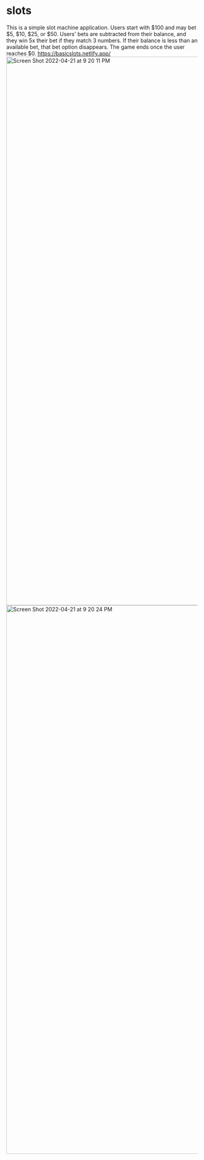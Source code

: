 # slots
This is a simple slot machine application. Users start with $100 and may bet $5, $10, $25, or $50. Users' bets are subtracted from their balance, and they win 5x their bet if they match 3 numbers. If their balance is less than an available bet, that bet option disappears. The game ends once the user reaches $0.
https://basicslots.netlify.app/
<img width="1440" alt="Screen Shot 2022-04-21 at 9 20 11 PM" src="https://user-images.githubusercontent.com/101999951/164577938-4fc0bf50-63b0-442d-89bd-bf66d954ee62.png">
<img width="1440" alt="Screen Shot 2022-04-21 at 9 20 24 PM" src="https://user-images.githubusercontent.com/101999951/164577945-59880fbb-85c4-4437-94da-ce2a2dd37f70.png">
